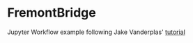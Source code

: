 # FremontBridge
Jupyter Workflow example following Jake Vanderplas' [tutorial](https://www.youtube.com/playlist?list=PLYCpMb24GpOC704uO9svUrihl-HY1tTJJ)
